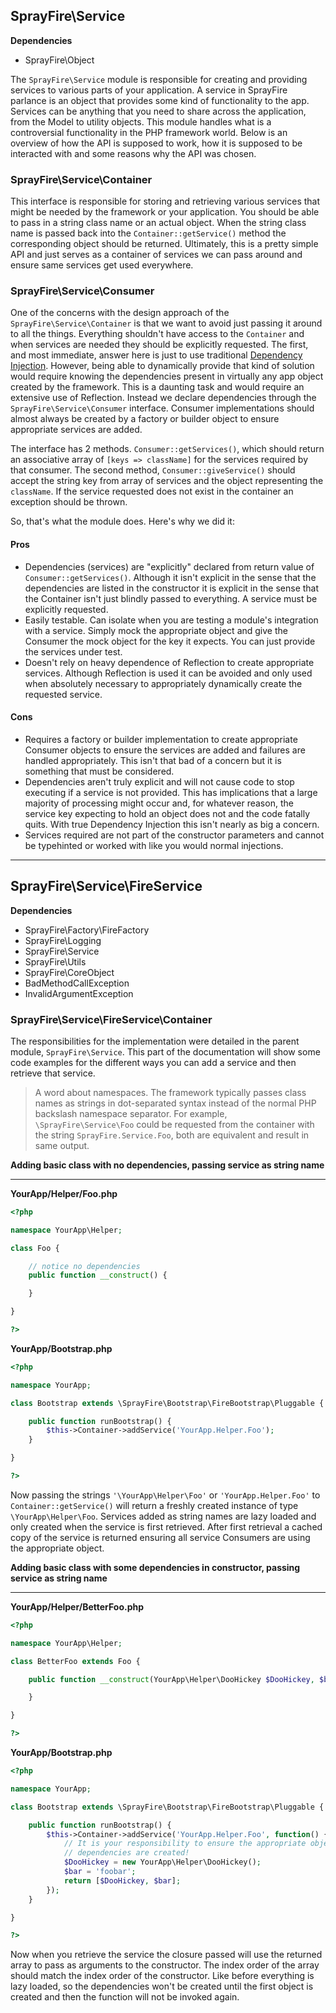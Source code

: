 ## SprayFire\Service

**Dependencies**
- SprayFire\Object

The `SprayFire\Service` module is responsible for creating and providing services to various parts of your application. A service in SprayFire parlance is an object that provides some kind of functionality to the app. Services can be anything that you need to share across the application, from the Model to utility objects. This module handles what is a controversial functionality in the PHP framework world. Below is an overview of how the API is supposed to work, how it is supposed to be interacted with and some reasons why the API was chosen.

### SprayFire\Service\Container

This interface is responsible for storing and retrieving various services that might be needed by the framework or your application. You should be able to pass in a string class name or an actual object. When the string class name is passed back into the `Container::getService()` method the corresponding object should be returned. Ultimately, this is a pretty simple API and just serves as a container of services we can pass around and ensure same services get used everywhere.

### SprayFire\Service\Consumer

One of the concerns with the design approach of the `SprayFire\Service\Container` is that we want to avoid just passing it around to all the things. Everything shouldn't have access to the `Container` and when services are needed they should be explicitly requested. The first, and most immediate, answer here is just to use traditional [Dependency Injection](http://stackoverflow.com/questions/130794/what-is-dependency-injection). However, being able to dynamically provide that kind of solution would require knowing the dependencies present in virtually any app object created by the framework. This is a daunting task and would require an extensive use of Reflection. Instead we declare dependencies through the `SprayFire\Service\Consumer` interface. Consumer implementations should almost always be created by a factory or builder object to ensure appropriate services are added.

The interface has 2 methods. `Consumer::getServices()`, which should return an associative array of `[keys => className]` for the services required by that consumer. The second method, `Consumer::giveService()` should accept the string key from array of services and the object representing the `className`. If the service requested does not exist in the container an exception should be thrown.

So, that's what the module does. Here's why we did it:

#### Pros

- Dependencies (services) are "explicitly" declared from return value of `Consumer::getServices()`. Although it isn't explicit in the sense that the dependencies are listed in the constructor it is explicit in the sense that the Container isn't just blindly passed to everything. A service must be explicitly requested.
- Easily testable. Can isolate when you are testing a module's integration with a service. Simply mock the appropriate object and give the Consumer the mock object for the key it expects. You can just provide the services under test.
- Doesn't rely on heavy dependence of Reflection to create appropriate services. Although Reflection is used it can be avoided and only used when absolutely necessary to appropriately dynamically create the requested service.

#### Cons

- Requires a factory or builder implementation to create appropriate Consumer objects to ensure the services are added and failures are handled appropriately. This isn't that bad of a concern but it is something that must be considered.
- Dependencies aren't truly explicit and will not cause code to stop executing if a service is not provided. This has implications that a large majority of processing might occur and, for whatever reason, the service key expecting to hold an object does not and the code fatally quits. With true Dependency Injection this isn't nearly as big a concern.
- Services required are not part of the constructor parameters and cannot be typehinted or worked with like you would normal injections.

---

## SprayFire\Service\FireService

**Dependencies**
- SprayFire\Factory\FireFactory
- SprayFire\Logging
- SprayFire\Service
- SprayFire\Utils
- SprayFire\CoreObject
- BadMethodCallException
- InvalidArgumentException

### SprayFire\Service\FireService\Container

The responsibilities for the implementation were detailed in the parent module, `SprayFire\Service`. This part of the documentation will show some code examples for the different ways you can add a service and then retrieve that service.

> A word about namespaces. The framework typically passes class names as strings in dot-separated syntax instead of the normal PHP backslash namespace separator. For example, `\SprayFire\Service\Foo` could be requested from the container with the string `SprayFire.Service.Foo`, both are equivalent and result in same output.

**Adding basic class with no dependencies, passing service as string name**

---

**YourApp/Helper/Foo.php**

```php
<?php

namespace YourApp\Helper;

class Foo {

    // notice no dependencies
    public function __construct() {

    }

}

?>
```

**YourApp/Bootstrap.php**

```php
<?php

namespace YourApp;

class Bootstrap extends \SprayFire\Bootstrap\FireBootstrap\Pluggable {

    public function runBootstrap() {
        $this->Container->addService('YourApp.Helper.Foo');
    }

}

?>
```

Now passing the strings `'\YourApp\Helper\Foo'` or `'YourApp.Helper.Foo'` to `Container::getService()` will return a freshly created instance of type `\YourApp\Helper\Foo`. Services added as string names are lazy loaded and only created when the service is first retrieved. After first retrieval a cached copy of the service is returned ensuring all service Consumers are using the appropriate object.

**Adding basic class with some dependencies in constructor, passing service as string name**

---

**YourApp/Helper/BetterFoo.php**

```php
<?php

namespace YourApp\Helper;

class BetterFoo extends Foo {

    public function __construct(YourApp\Helper\DooHickey $DooHickey, $bar = null) {

    }

}

?>
```

**YourApp/Bootstrap.php**

```php
<?php

namespace YourApp;

class Bootstrap extends \SprayFire\Bootstrap\FireBootstrap\Pluggable {

    public function runBootstrap() {
        $this->Container->addService('YourApp.Helper.Foo', function() {
            // It is your responsibility to ensure the appropriate object
            // dependencies are created!
            $DooHickey = new YourApp\Helper\DooHickey();
            $bar = 'foobar';
            return [$DooHickey, $bar];
        });
    }

}

?>
```

Now when you retrieve the service the closure passed will use the returned array to pass as arguments to the constructor. The index order of the array should match the index order of the constructor. Like before everything is lazy loaded, so the dependencies won't be created until the first object is created and then the function will not be invoked again.

